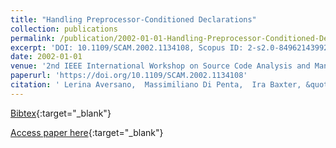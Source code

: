 ```yaml
---
title: "Handling Preprocessor-Conditioned Declarations"
collection: publications
permalink: /publication/2002-01-01-Handling-Preprocessor-Conditioned-Declarations
excerpt: 'DOI: 10.1109/SCAM.2002.1134108, Scopus ID: 2-s2.0-84962143992, Cited by: 25'
date: 2002-01-01
venue: '2nd IEEE International Workshop on Source Code Analysis and Manipulation (SCAM 2002), 1 October 2002, Montreal, Canada'
paperurl: 'https://doi.org/10.1109/SCAM.2002.1134108'
citation: ' Lerina Aversano,  Massimiliano Di Penta,  Ira Baxter, &quot;Handling Preprocessor-Conditioned Declarations.&quot; 2nd IEEE International Workshop on Source Code Analysis and Manipulation (SCAM 2002), 1 October 2002, Montreal, Canada, 2002.'
---
```

[Bibtex](https://dblp.org/rec/bib/conf/scam/AversanoPB02){:target="_blank"}

[Access paper here](https://doi.org/10.1109/SCAM.2002.1134108){:target="_blank"}
